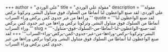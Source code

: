 +++
author = "علي الوردي"
title = "مقولة علي الوردي"
description = '''مقولة علي الوردي: لقد صنع الواعظون لنا أنماطا من السلوك فوق متناول البشر, وتركونا نركض وراءها من غير جدوى كمن يركض وراء السراب.'''
quote = '''لقد صنع الواعظون لنا أنماطا من السلوك فوق متناول البشر, وتركونا نركض وراءها من غير جدوى كمن يركض وراء السراب.'''
slug = '''لقد-صنع-الواعظون-لنا-أنماطا-من-السلوك-فوق-متناول-البشر-وتركونا-نركض-وراءها-من-غير-جدوى-كمن-يركض-وراء-السراب'''
+++
لقد صنع الواعظون لنا أنماطا من السلوك فوق متناول البشر, وتركونا نركض وراءها من غير جدوى كمن يركض وراء السراب.

